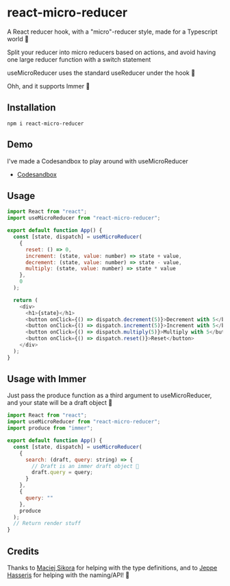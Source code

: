 # react-micro-reducer

A React reducer hook, with a "micro"-reducer style, made for a Typescript world 💙

Split your reducer into micro reducers based on actions, and avoid having one large reducer function with a switch statement

useMicroReducer uses the standard useReducer under the hook 🎉

Ohh, and it supports Immer 🎂

## Installation

```shell
npm i react-micro-reducer
```

## Demo

I've made a Codesandbox to play around with useMicroReducer

- [Codesandbox](https://codesandbox.io/s/pedantic-sky-6se4w)

## Usage

```js
import React from "react";
import useMicroReducer from "react-micro-reducer";

export default function App() {
  const [state, dispatch] = useMicroReducer(
    {
      reset: () => 0,
      increment: (state, value: number) => state + value,
      decrement: (state, value: number) => state - value,
      multiply: (state, value: number) => state * value
    },
    0
  );

  return (
    <div>
      <h1>{state}</h1>
      <button onClick={() => dispatch.decrement(5)}>Decrement with 5</button>
      <button onClick={() => dispatch.increment(5)}>Increment with 5</button>
      <button onClick={() => dispatch.multiply(5)}>Multiply with 5</button>
      <button onClick={() => dispatch.reset()}>Reset</button>
    </div>
  );
}
```

## Usage with Immer

Just pass the produce function as a third argument to useMicroReducer, and your state will be a draft object 💪

```js
import React from "react";
import useMicroReducer from "react-micro-reducer";
import produce from "immer";

export default function App() {
  const [state, dispatch] = useMicroReducer(
    {
      search: (draft, query: string) => {
        // Draft is an immer draft object 🎉
        draft.query = query;
      }
    },
    {
      query: ""
    },
    produce
  );
  // Return render stuff
}
```

## Credits

Thanks to [Maciej Sikora](https://stackoverflow.com/a/59002901/1168927) for helping with the type definitions, and to [Jeppe Hasseris](https://github.com/cenobitedk) for helping with the naming/API! 🙌
